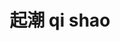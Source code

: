 ---
layout: post
title: 起潮 qi shao 
tags:
pinyin: 
  - qishao #上海话拼音。无需标注阴平，无需因变调留空格。 
  - qichao #汉语拼音。无需标注普通话四声。
keyword: 
---
